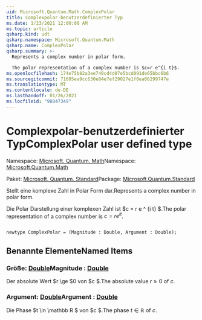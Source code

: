 ```yaml
---
uid: Microsoft.Quantum.Math.ComplexPolar
title: Complexpolar-benutzerdefinierter Typ
ms.date: 1/23/2021 12:00:00 AM
ms.topic: article
qsharp.kind: udt
qsharp.namespace: Microsoft.Quantum.Math
qsharp.name: ComplexPolar
qsharp.summary: >-
  Represents a complex number in polar form.

  The polar representation of a complex number is $c=r e^{i t}$.
ms.openlocfilehash: 174e75b82a3ee740cd4d07e5bcd091de65bbc6b6
ms.sourcegitcommit: 71605ea9cc630e84e7ef29027e1f0ea06299747e
ms.translationtype: MT
ms.contentlocale: de-DE
ms.lasthandoff: 01/26/2021
ms.locfileid: "98847349"
---
```

# <a name="complexpolar-user-defined-type"></a><span data-ttu-id="2178a-102">Complexpolar-benutzerdefinierter Typ</span><span class="sxs-lookup"><span data-stu-id="2178a-102">ComplexPolar user defined type</span></span>

<span data-ttu-id="2178a-103">Namespace: [Microsoft. Quantum. Math](xref:Microsoft.Quantum.Math)</span><span class="sxs-lookup"><span data-stu-id="2178a-103">Namespace: [Microsoft.Quantum.Math](xref:Microsoft.Quantum.Math)</span></span>

<span data-ttu-id="2178a-104">Paket: [Microsoft. Quantum. Standard](https://nuget.org/packages/Microsoft.Quantum.Standard)</span><span class="sxs-lookup"><span data-stu-id="2178a-104">Package: [Microsoft.Quantum.Standard](https://nuget.org/packages/Microsoft.Quantum.Standard)</span></span>


<span data-ttu-id="2178a-105">Stellt eine komplexe Zahl in Polar Form dar.</span><span class="sxs-lookup"><span data-stu-id="2178a-105">Represents a complex number in polar form.</span></span>

<span data-ttu-id="2178a-106">Die Polar Darstellung einer komplexen Zahl ist $c = r e ^ {i t} $.</span><span class="sxs-lookup"><span data-stu-id="2178a-106">The polar representation of a complex number is $c=r e^{i t}$.</span></span>

```qsharp

newtype ComplexPolar = (Magnitude : Double, Argument : Double);
```



## <a name="named-items"></a><span data-ttu-id="2178a-107">Benannte Elemente</span><span class="sxs-lookup"><span data-stu-id="2178a-107">Named Items</span></span>

### <a name="magnitude--double"></a><span data-ttu-id="2178a-108">Größe: [Double](xref:microsoft.quantum.lang-ref.double)</span><span class="sxs-lookup"><span data-stu-id="2178a-108">Magnitude : [Double](xref:microsoft.quantum.lang-ref.double)</span></span>

<span data-ttu-id="2178a-109">Der absolute Wert $r \ge $0 von $c $.</span><span class="sxs-lookup"><span data-stu-id="2178a-109">The absolute value $r \ge 0$ of $c$.</span></span>
### <a name="argument--double"></a><span data-ttu-id="2178a-110">Argument: [Double](xref:microsoft.quantum.lang-ref.double)</span><span class="sxs-lookup"><span data-stu-id="2178a-110">Argument : [Double](xref:microsoft.quantum.lang-ref.double)</span></span>

<span data-ttu-id="2178a-111">Die Phase $t \in \mathbb R $ von $c $.</span><span class="sxs-lookup"><span data-stu-id="2178a-111">The phase $t \in \mathbb R$ of $c$.</span></span>